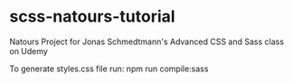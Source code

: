 # scss-natours-tutorial

Natours Project for Jonas Schmedtmann's Advanced CSS and Sass class on Udemy

To generate styles.css file run:
npm run compile:sass

